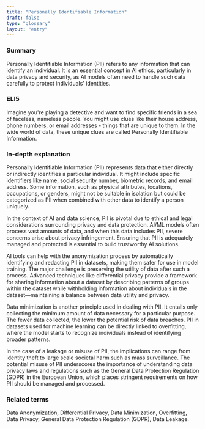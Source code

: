```yaml
---
title: "Personally Identifiable Information"
draft: false
type: "glossary"
layout: "entry"
---
```


### Summary
Personally Identifiable Information (PII) refers to any information that can identify an individual. It is an essential concept in AI ethics, particularly in data privacy and security, as AI models often need to handle such data carefully to protect individuals' identities.

### ELI5
Imagine you're playing a detective and want to find specific friends in a sea of faceless, nameless people. You might use clues like their house address, phone numbers, or email addresses - things that are unique to them. In the wide world of data, these unique clues are called Personally Identifiable Information.

### In-depth explanation
Personally Identifiable Information (PII) represents data that either directly or indirectly identifies a particular individual. It might include specific identifiers like name, social security number, biometric records, and email address. Some information, such as physical attributes, locations, occupations, or genders, might not be suitable in isolation but could be categorized as PII when combined with other data to identify a person uniquely.

In the context of AI and data science, PII is pivotal due to ethical and legal considerations surrounding privacy and data protection. AI/ML models often process vast amounts of data, and when this data includes PII, severe concerns arise about privacy infringement. Ensuring that PII is adequately managed and protected is essential to build trustworthy AI solutions.

AI tools can help with the anonymization process by automatically identifying and redacting PII in datasets, making them safer for use in model training. The major challenge is preserving the utility of data after such a process. Advanced techniques like differential privacy provide a framework for sharing information about a dataset by describing patterns of groups within the dataset while withholding information about individuals in the dataset—maintaining a balance between data utility and privacy.

Data minimization is another principle used in dealing with PII. It entails only collecting the minimum amount of data necessary for a particular purpose. The fewer data collected, the lower the potential risk of data breaches. PII in datasets used for machine learning can be directly linked to overfitting, where the model starts to recognize individuals instead of identifying broader patterns.

In the case of a leakage or misuse of PII, the implications can range from identity theft to large scale societal harm such as mass surveillance. The potential misuse of PII underscores the importance of understanding data privacy laws and regulations such as the General Data Protection Regulation (GDPR) in the European Union, which places stringent requirements on how PII should be managed and processed.

### Related terms
Data Anonymization, Differential Privacy, Data Minimization, Overfitting, Data Privacy, General Data Protection Regulation (GDPR), Data Leakage.
